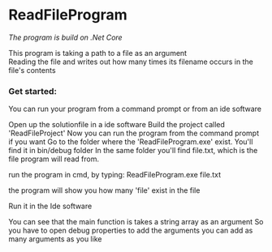 # ReadFileProgram

_The program is build on .Net Core_

This program is taking a path to a file as an argument  
Reading the file and writes out how many times its filename occurs in the file's contents  

### Get started: 

You can run your program from a command prompt or from an ide software

Open up the solutionfile in a ide software
Build the project called 'ReadFileProject'
Now you can run the program from the command prompt if you want
Go to the folder where the 'ReadFileProgram.exe' exist. You'll find it in bin/debug folder
In the same folder you'll find file.txt, which is the file program will read from.

run the program in cmd, by typing: ReadFileProgram.exe file.txt

the program will show you how many 'file' exist in the file 


Run it in the Ide software

You can see that the main function is takes a string array as an argument
So you have to open debug properties to add the arguments
you can add as many arguments as you like


